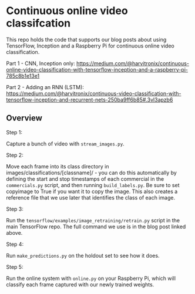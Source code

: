 # Continuous online video classifcation

This repo holds the code that supports our blog posts about using TensorFlow, Inception and a Raspberry Pi for continuous online video classification.

Part 1 - CNN, Inception only: https://medium.com/@harvitronix/continuous-online-video-classification-with-tensorflow-inception-and-a-raspberry-pi-785c8b1e13e1

Part 2 - Adding an RNN (LSTM): https://medium.com/@harvitronix/continuous-video-classification-with-tensorflow-inception-and-recurrent-nets-250ba9ff6b85#.3vl3apzb6

## Overview

Step 1:

Capture a bunch of video with `stream_images.py`.

Step 2:

Move each frame into its class directory in images/classifications/[classname]/ - you can do this automatically by defining the start and stop timestamps of each commercial in the `commercials.py` script, and then running `build_labels.py`. Be sure to set copyimage to True if you want it to copy the image. This also creates a reference file that we use later that identifies the class of each image.

Step 3:

Run the `tensorflow/examples/image_retraining/retrain.py` script in the main TensorFlow repo. The full command we use is in the blog post linked above.

Step 4:

Run `make_predictions.py` on the holdout set to see how it does.

Step 5:

Run the online system with `online.py` on your Raspberry Pi, which will classify each frame captured with our newly trained weights.

